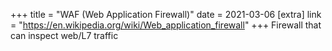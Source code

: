 +++
title = "WAF (Web Application Firewall)"
date = 2021-03-06
[extra]
link = "https://en.wikipedia.org/wiki/Web_application_firewall"
+++
Firewall that can inspect web/L7 traffic

